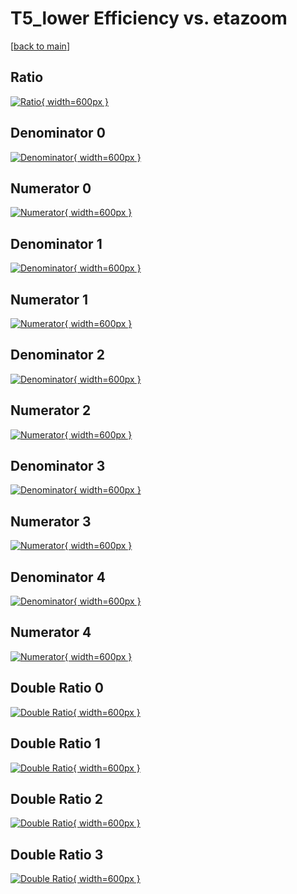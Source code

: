 # T5_lower Efficiency vs. etazoom

[[back to main](./)]



## Ratio

[![Ratio](../mtv/var/T5_lower_vtr_13_0_eff_etazoom.png){ width=600px }](../mtv/var/T5_lower_vtr_13_0_eff_etazoom.pdf)

## Denominator 0

[![Denominator](../mtv/den/T5_lower_vtr_13_0_eff_etazoom_den0.png){ width=600px }](../mtv/den/T5_lower_vtr_13_0_eff_etazoom_den0.pdf)

## Numerator 0

[![Numerator](../mtv/num/T5_lower_vtr_13_0_eff_etazoom_num0.png){ width=600px }](../mtv/num/T5_lower_vtr_13_0_eff_etazoom_num0.pdf)

## Denominator 1

[![Denominator](../mtv/den/T5_lower_vtr_13_0_eff_etazoom_den1.png){ width=600px }](../mtv/den/T5_lower_vtr_13_0_eff_etazoom_den1.pdf)

## Numerator 1

[![Numerator](../mtv/num/T5_lower_vtr_13_0_eff_etazoom_num1.png){ width=600px }](../mtv/num/T5_lower_vtr_13_0_eff_etazoom_num1.pdf)

## Denominator 2

[![Denominator](../mtv/den/T5_lower_vtr_13_0_eff_etazoom_den2.png){ width=600px }](../mtv/den/T5_lower_vtr_13_0_eff_etazoom_den2.pdf)

## Numerator 2

[![Numerator](../mtv/num/T5_lower_vtr_13_0_eff_etazoom_num2.png){ width=600px }](../mtv/num/T5_lower_vtr_13_0_eff_etazoom_num2.pdf)

## Denominator 3

[![Denominator](../mtv/den/T5_lower_vtr_13_0_eff_etazoom_den3.png){ width=600px }](../mtv/den/T5_lower_vtr_13_0_eff_etazoom_den3.pdf)

## Numerator 3

[![Numerator](../mtv/num/T5_lower_vtr_13_0_eff_etazoom_num3.png){ width=600px }](../mtv/num/T5_lower_vtr_13_0_eff_etazoom_num3.pdf)

## Denominator 4

[![Denominator](../mtv/den/T5_lower_vtr_13_0_eff_etazoom_den4.png){ width=600px }](../mtv/den/T5_lower_vtr_13_0_eff_etazoom_den4.pdf)

## Numerator 4

[![Numerator](../mtv/num/T5_lower_vtr_13_0_eff_etazoom_num4.png){ width=600px }](../mtv/num/T5_lower_vtr_13_0_eff_etazoom_num4.pdf)

## Double Ratio 0

[![Double Ratio](../mtv/ratio/T5_lower_vtr_13_0_eff_etazoom_ratio0.png){ width=600px }](../mtv/ratio/T5_lower_vtr_13_0_eff_etazoom_ratio0.pdf)

## Double Ratio 1

[![Double Ratio](../mtv/ratio/T5_lower_vtr_13_0_eff_etazoom_ratio1.png){ width=600px }](../mtv/ratio/T5_lower_vtr_13_0_eff_etazoom_ratio1.pdf)

## Double Ratio 2

[![Double Ratio](../mtv/ratio/T5_lower_vtr_13_0_eff_etazoom_ratio2.png){ width=600px }](../mtv/ratio/T5_lower_vtr_13_0_eff_etazoom_ratio2.pdf)

## Double Ratio 3

[![Double Ratio](../mtv/ratio/T5_lower_vtr_13_0_eff_etazoom_ratio3.png){ width=600px }](../mtv/ratio/T5_lower_vtr_13_0_eff_etazoom_ratio3.pdf)


